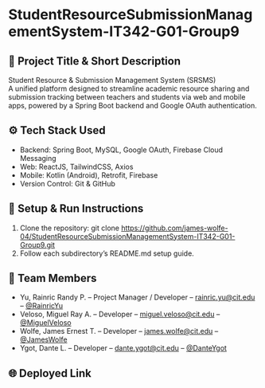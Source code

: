 # StudentResourceSubmissionManagementSystem-IT342-G01-Group9

## 🧾 Project Title & Short Description

Student Resource & Submission Management System (SRSMS)  
A unified platform designed to streamline academic resource sharing and submission tracking between teachers and students via web and mobile apps, powered by a Spring Boot backend and Google OAuth authentication.

## ⚙️ Tech Stack Used

- Backend: Spring Boot, MySQL, Google OAuth, Firebase Cloud Messaging
- Web: ReactJS, TailwindCSS, Axios
- Mobile: Kotlin (Android), Retrofit, Firebase
- Version Control: Git & GitHub

## 🚀 Setup & Run Instructions

1. Clone the repository:
   git clone https://github.com/james-wolfe-04/StudentResourceSubmissionManagementSystem-IT342-G01-Group9.git
2. Follow each subdirectory’s README.md setup guide.

## 👥 Team Members

- Yu, Rainric Randy P. – Project Manager / Developer – rainric.yu@cit.edu – [@RainricYu](https://github.com/Gideon1274)
- Veloso, Miguel Ray A. – Developer – miguel.veloso@cit.edu – [@MiguelVeloso](https://github.com/mrav1727)
- Wolfe, James Ernest T. – Developer – james.wolfe@cit.edu – [@JamesWolfe](https://github.com/james-wolfe-04)
- Ygot, Dante L. – Developer – dante.ygot@cit.edu – [@DanteYgot](https://github.com/Dantogy)

## 🌐 Deployed Link
